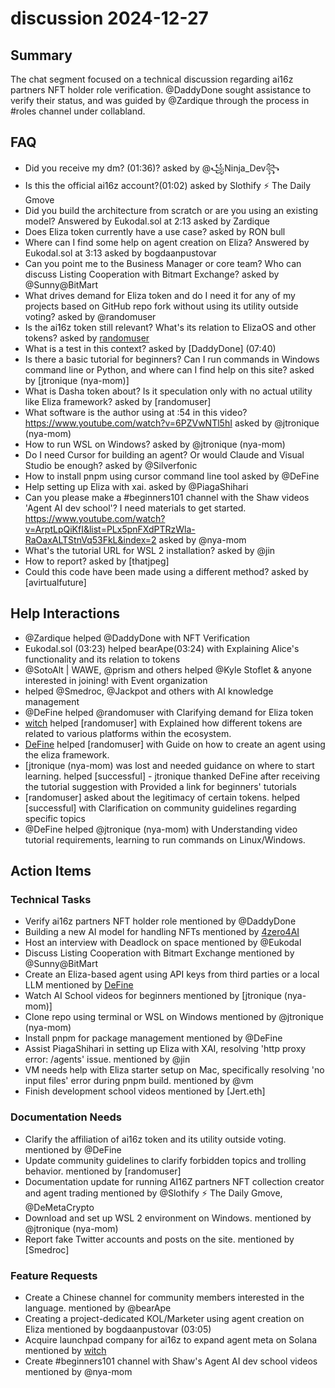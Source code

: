 # discussion 2024-12-27

## Summary
The chat segment focused on a technical discussion regarding ai16z partners NFT holder role verification. @DaddyDone sought assistance to verify their status, and was guided by @Zardique through the process in #roles channel under collabland.

## FAQ
- Did you receive my dm? (01:36)? asked by @꧁Ninja_Dev꧂
- Is this the official ai16z account?(01:02) asked by Slothify ⚡ The Daily Gmove
- Did you build the architecture from scratch or are you using an existing model?
Answered by Eukodal.sol at 2:13 asked by Zardique
- Does Eliza token currently have a use case? asked by RON bull
- Where can I find some help on agent creation on Eliza?
Answered by Eukodal.sol at 3:13 asked by bogdaanpustovar
- Can you point me to the Business Manager or core team? Who can discuss Listing Cooperation with Bitmart Exchange? asked by @Sunny@BitMart
- What drives demand for Eliza token and do I need it for any of my projects based on GitHub repo fork without using its utility outside voting? asked by @randomuser
- Is the ai16z token still relevant? What's its relation to ElizaOS and other tokens? asked by [randomuser](07:36)
- What is a test in this context? asked by [DaddyDone] (07:40)
- Is there a basic tutorial for beginners? Can I run commands in Windows command line or Python, and where can I find help on this site? asked by [jtronique (nya-mom)]
- What is Dasha token about? Is it speculation only with no actual utility like Eliza framework? asked by [randomuser]
- What software is the author using at :54 in this video? https://www.youtube.com/watch?v=6PZVwNTl5hI asked by @jtronique (nya-mom)
- How to run WSL on Windows? asked by @jtronique (nya-mom)
- Do I need Cursor for building an agent? Or would Claude and Visual Studio be enough? asked by @Silverfonic
- How to install pnpm using cursor command line tool asked by @DeFine
- Help setting up Eliza with xai. asked by @PiagaShihari
- Can you please make a #beginners101 channel with the Shaw videos 'Agent AI dev school'? I need materials to get started. https://www.youtube.com/watch?v=ArptLpQiKfI&list=PLx5pnFXdPTRzWla-RaOaxALTStnVq53FkL&index=2 asked by @nya-mom
- What's the tutorial URL for WSL 2 installation? asked by @jin
- How to report? asked by [thatjpeg]
- Could this code have been made using a different method? asked by [avirtualfuture]

## Help Interactions
- @Zardique helped @DaddyDone with NFT Verification
- Eukodal.sol (03:23) helped bearApe(03:24) with Explaining Alice's functionality and its relation to tokens
- @SotoAlt | WAWE, @prism and others helped @Kyle Stoflet & anyone interested in joining! with Event organization
-  helped @Smedroc, @Jackpot and others with AI knowledge management
- @DeFine helped @randomuser with Clarifying demand for Eliza token
- [witch](07:25-07:39) helped [randomuser] with Explained how different tokens are related to various platforms within the ecosystem.
- [DeFine](07:39) helped [randomuser] with Guide on how to create an agent using the eliza framework.
- [jtronique (nya-mom) was lost and needed guidance on where to start learning. helped [successful] - jtronique thanked DeFine after receiving the tutorial suggestion with Provided a link for beginners' tutorials
- [randomuser] asked about the legitimacy of certain tokens. helped [successful] with Clarification on community guidelines regarding specific topics
- @DeFine helped @jtronique (nya-mom) with Understanding video tutorial requirements, learning to run commands on Linux/Windows.

## Action Items

### Technical Tasks
- Verify ai16z partners NFT holder role mentioned by @DaddyDone
- Building a new AI model for handling NFTs mentioned by [4zero4AI](https://pump.fun/BUfd2CRAqu3x3ZDkW1dc1Guq4Zf7KqQqonUBQreFpump)
- Host an interview with Deadlock on space mentioned by @Eukodal
- Discuss Listing Cooperation with Bitmart Exchange mentioned by @Sunny@BitMart
- Create an Eliza-based agent using API keys from third parties or a local LLM mentioned by [DeFine](https://github.com/elizaOS/eliza)
- Watch AI School videos for beginners mentioned by [jtronique (nya-mom)]
- Clone repo using terminal or WSL on Windows mentioned by @jtronique (nya-mom)
- Install pnpm for package management mentioned by @DeFine
- Assist PiagaShihari in setting up Eliza with XAI, resolving 'http proxy error: /agents' issue. mentioned by @jin
- VM needs help with Eliza starter setup on Mac, specifically resolving 'no input files' error during pnpm build. mentioned by @vm
- Finish development school videos mentioned by [Jert.eth]

### Documentation Needs
- Clarify the affiliation of ai16z token and its utility outside voting. mentioned by @DeFine
- Update community guidelines to clarify forbidden topics and trolling behavior. mentioned by [randomuser]
- Documentation update for running AI16Z partners NFT collection creator and agent trading mentioned by @Slothify ⚡ The Daily Gmove, @DeMetaCrypto
- Download and set up WSL 2 environment on Windows. mentioned by @jtronique (nya-mom)
- Report fake Twitter accounts and posts on the site. mentioned by [Smedroc]

### Feature Requests
- Create a Chinese channel for community members interested in the language. mentioned by @bearApe
- Creating a project-dedicated KOL/Marketer using agent creation on Eliza mentioned by bogdaanpustovar (03:05)
- Acquire launchpad company for ai16z to expand agent meta on Solana mentioned by [witch](07:40)
- Create #beginners101 channel with Shaw's Agent AI dev school videos mentioned by @nya-mom